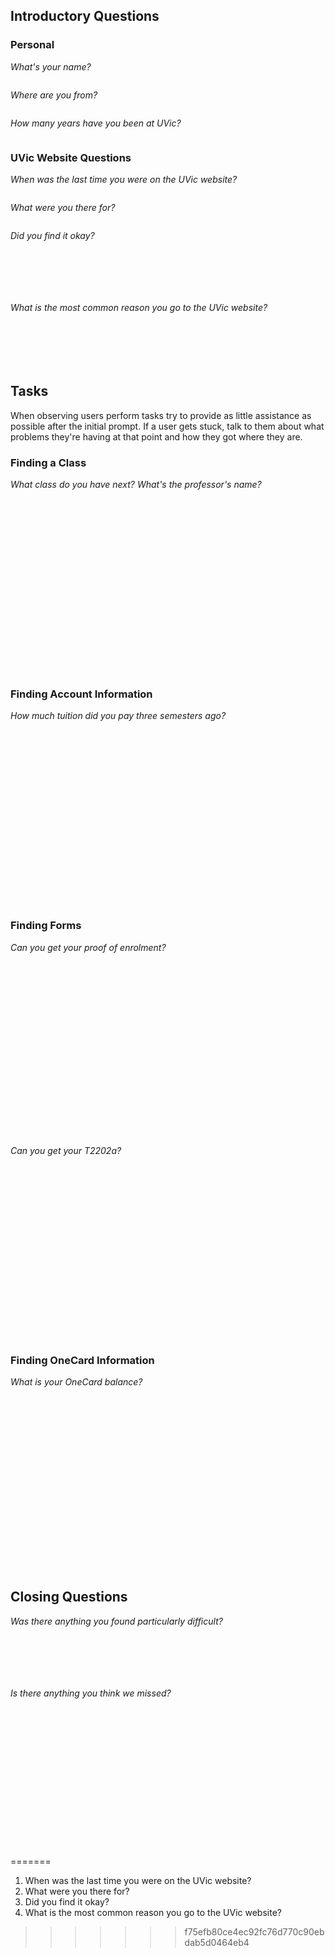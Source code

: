 ## Introductory Questions

### Personal

_What's your name?_

```
```

_Where are you from?_

```
```
_How many years have you been at UVic?_

```
```

### UVic Website Questions

_When was the last time you were on the UVic website?_

```
```
_What were you there for?_

```
```
_Did you find it okay?_

```






```

_What is the most common reason you go to the UVic website?_

```






```


## Tasks

When observing users perform tasks try to provide as little assistance as possible after the initial prompt. If a user gets stuck, talk to them about what problems they're having at that point and how they got where they are.

### Finding a Class

_What class do you have next? What's the professor's name?_

```





















```

### Finding Account Information

_How much tuition did you pay three semesters ago?_

```





















```

### Finding Forms

_Can you get your proof of enrolment?_

```





















```



_Can you get your T2202a?_

```





















```



### Finding OneCard Information

_What is your OneCard balance?_

```





















```

## Closing Questions

_Was there anything you found particularly difficult?_

```






```

_Is there anything you think we missed?_

```

















```
=======
1. When was the last time you were on the UVic website?
2. What were you there for?
3. Did you find it okay?
4. What is the most common reason you go to the UVic website?
>>>>>>> f75efb80ce4ec92fc76d770c90ebdab5d0464eb4
